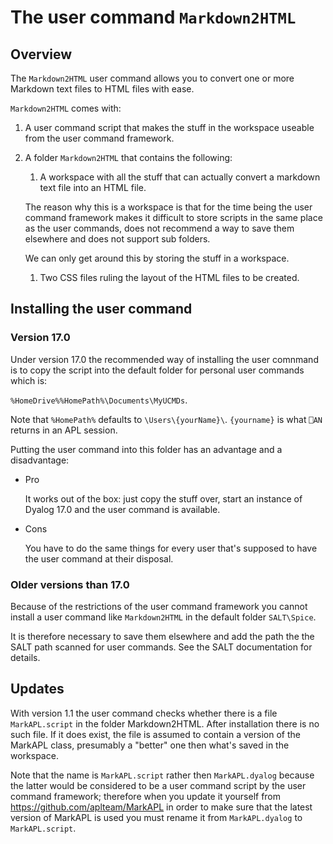 # The user command `Markdown2HTML`


## Overview 

The `Markdown2HTML` user command allows you to convert one or more Markdown text files to HTML files with ease.

`Markdown2HTML` comes with:

1. A user command script that makes the stuff in the workspace useable from the user command framework.

1. A folder `Markdown2HTML` that contains the following:

   1. A workspace with all the stuff that can actually convert a markdown text file into an HTML file.

     The reason why this is a workspace is that for the time being the user command framework makes it difficult to store scripts in the same place as the user commands, does not recommend a way to save them elsewhere and does not support sub folders.

     We can only get around this by storing the stuff in a workspace.

   1. Two CSS files ruling the layout of the HTML files to be created.


## Installing the user command


### Version 17.0

Under version 17.0 the recommended way of installing the user comnmand is to copy the script into the default folder for personal user commands which is:

`%HomeDrive%%HomePath%\Documents\MyUCMDs`.

Note that `%HomePath%` defaults to `\Users\{yourName}\`. `{yourname}` is what `⎕AN` returns in an APL session.

Putting the user command into this folder has an advantage and a disadvantage:

* Pro

  It works out of the box: just copy the stuff over, start an instance of Dyalog 17.0 and the user command is available.

* Cons

  You have to do the same things for every user that's supposed to have the user command at their disposal.


### Older versions than 17.0

Because of the restrictions of the user command framework you cannot install a user command like `Markdown2HTML` in the default folder `SALT\Spice`.

It is therefore necessary to save them elsewhere and add the path the the SALT path scanned for user commands. See the SALT documentation for details.

## Updates

With version 1.1 the user command checks whether there is a file `MarkAPL.script` in the folder Markdown2HTML\. After installation there is no such file. If it does exist, the file is assumed to contain a version of the MarkAPL class, presumably a "better" one then what's saved in the workspace.

Note that the name is `MarkAPL.script` rather then `MarkAPL.dyalog` because the latter would be considered to be a user command script by the user command framework; therefore when you update it yourself from <https://github.com/aplteam/MarkAPL> in order to make sure that the latest version of MarkAPL is used you must rename it from `MarkAPL.dyalog` to `MarkAPL.script`.